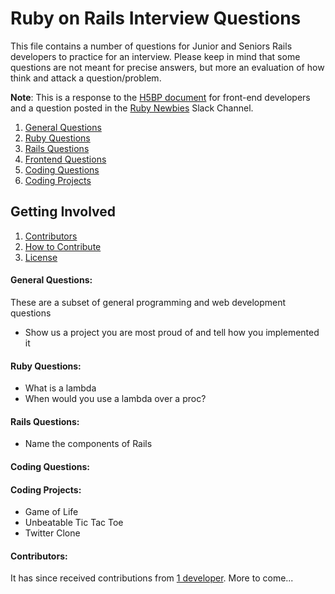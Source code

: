 # Ruby on Rails Interview Questions

This file contains a number of questions for Junior and Seniors Rails developers to practice for an interview. Please keep in mind that some questions are not meant for precise answers, but more an evaluation of how think and attack a question/problem. 

**Note**: This is a response to the [H5BP document](https://github.com/h5bp/Front-end-Developer-Interview-Questions) for front-end developers and a question posted in the [Ruby Newbies](http://rubynewbies.org) Slack Channel. 

  1. [General Questions](#general-questions)
  1. [Ruby Questions](#ruby-questions)
  1. [Rails Questions](#ruby-questions)
  1. [Frontend Questions](https://github.com/h5bp/Front-end-Developer-Interview-Questions)
  1. [Coding Questions](#coding-questions)
  1. [Coding Projects](#coding-projects)

## Getting Involved

  1. [Contributors](#contributors)
  1. [How to Contribute](https://github.com/rubyfornewbies/ruby-on-rails-interview-questions/blob/master/CONTRIBUTING.md)
  1. [License](https://github.com/rubyfornewbies/ruby-on-rails-interview-questions/blob/master/LICENSE.md)

#### General Questions:
These are a subset of general programming and web development questions
* Show us a project you are most proud of and tell how you implemented it

#### Ruby Questions:
* What is a lambda
* When would you use a lambda over a proc? 

#### Rails Questions:
* Name the components of Rails

#### Coding Questions:

#### Coding Projects:
* Game of Life
* Unbeatable Tic Tac Toe
* Twitter Clone

#### Contributors:
It has since received contributions from [1 developer](https://github.com/rubyfornewbies/ruby-on-rails-interview-questions/graphs/contributors). More to come...

